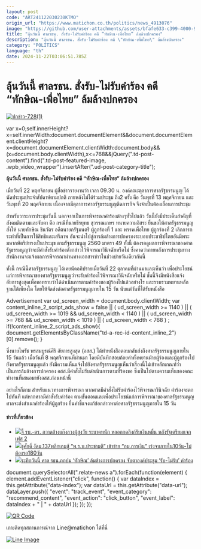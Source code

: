 ```yaml
---
layout: post
code: "ART241122030230KTMO"
origin_url: "https://www.matichon.co.th/politics/news_4913076"
image: "https://github.com/user-attachments/assets/bfafe633-c399-4000-9919-1e61012fef57"
title: "ลุ้นวันนี้ ศาลรธน. สั่งรับ-ไม่รับคำร้อง คดี “ทักษิณ-เพื่อไทย” ล้มล้างปกครอง"
description: "ลุ้นวันนี้ ศาลรธน. สั่งรับ-ไม่รับคำร้อง คดี \"ทักษิณ-เพื่อไทย\" ล้มล้างปกครอง"
category: "POLITICS"
language: "th"
date: 2024-11-22T03:06:51.785Z
---
```


# ลุ้นวันนี้ ศาลรธน. สั่งรับ-ไม่รับคำร้อง คดี “ทักษิณ-เพื่อไทย” ล้มล้างปกครอง

[![](https://www.matichon.co.th/wp-content/uploads/2024/11/ปกข่าว-7281-194.jpg "ปกข่าว-728(1)")](https://www.matichon.co.th/wp-content/uploads/2024/11/ปกข่าว-7281-194.jpg)

var x=0;self.innerHeight?x=self.innerWidth:document.documentElement&&document.documentElement.clientHeight?x=document.documentElement.clientWidth:document.body&&(x=document.body.clientWidth),x<=768&&jQuery(".td-post-content").find(".td-post-featured-image, .wpb\_video\_wrapper").insertAfter(".ud-post-category-title");

**ลุ้นวันนี้ ศาลรธน. สั่งรับ-ไม่รับคำร้อง คดี “ทักษิณ-เพื่อไทย” ล้มล้างปกครอง**

เมื่อวันที่ 22 พฤศจิกายน ผู้สื่อข่าวรายงานว่า เวลา 09.30 น. องค์คณะตุลาการศาลรัฐธรรมนูญ ได้นัดประชุมประจำสัปดาห์ตามปกติ ภายหลังไม่ได้ร่วมประชุม ถึง2 ครั้ง คือ วันพุธที่ 13 พฤศจิกายน และวันพุธที่ 20 พฤศจิกายน เนื่องจากมีตุลาการศาลรัฐธรรมนูญติดภารกิจ จึงจำเป็นต้องเลื่อนการประชุม

สำหรับวาระการประชุมวันนี้ นอกจากเป็นการพิจารณาคำร้องต่างๆทั่วไปแล้ว วันนี้ยังมีประเด็นสำคัญที่สังคมติดตามและจับตา คือ กรณีที่นายธีรยุทธ สุวรรณเกษร ทนายความอิสระ ยื่นขอให้ศาลรัฐธรรมนูญสั่งให้ นายทักษิณ ชินวัตร อดีตนายกรัฐมนตรี ผู้ถูกร้องที่ 1 และ พรรคเพื่อไทย ผู้ถูกร้องที่ 2 เลิกการกระทำที่เป็นการใช้สิทธิและเสรีภาพ อันจะนำไปสู่การล้มล้างการปกครองระบอบประชาธิปไตยอันมีพระมหากษัตริย์ทรงเป็นประมุข ตามรัฐธรรมนูญ 2560 มาตรา 49 ทั้งนี้ ต้องรอดูผลการพิจารณาของศาลรัฐธรรมนูญว่าจะมีคำสั่งรับคำร้องดังกล่าวไว้พิจารณาวินิจฉัยหรือไม่ ซึ่งคาดว่าภายหลังการประชุมทางสำนักงานจะแจ้งผลการพิจารณาผ่านทางเอกสารข่าวในช่วงบ่ายวันเดียวกันนี้

ทั้งนี้ กรณีนี้ศาลรัฐธรรมนูญ ได้เคยนัดอภิปรายเมื่อวันที่ 22 ตุลาคมที่ผ่านมาและเห็นว่า เพื่อประโยชน์แก่การพิจารณาของศาลรัฐธรรมนูญว่าจะรับคำร้องไว้พิจารณาวินิจฉัยหรือไม่ ชั้นนี้จึงมีหนังสือแจ้งอัยการสูงสุดเพื่อขอทราบว่าได้ดำเนินการตามคำร้องของผู้ร้องไปแล้วอย่างไร และรวบรวมพยานหลักฐานได้เพียงใด โดยให้จัดส่งต่อศาลรัฐธรรมนูญภายใน 15 วัน นับแต่วันที่ได้รับหนังสือ

Advertisement var ud\_screen\_width = document.body.clientWidth; var content\_inline\_2\_script\_ads\_show = false || ( ud\_screen\_width >= 1140 ) || ( ud\_screen\_width >= 1019 && ud\_screen\_width < 1140 ) || ( ud\_screen\_width >= 768 && ud\_screen\_width < 1019 ) || ( ud\_screen\_width < 768 ) ; if(!content\_inline\_2\_script\_ads\_show){ document.getElementsByClassName("td-a-rec-id-content\_inline\_2")\[0\].remove(); }

ซึ่งนายไพรัช พรสมบูรณ์ศิริ อัยการสูงสุด (อสส.) ได้ทำหนังสือตอบกลับส่งถึงศาลรัฐธรรมนูญภายใน 15 วันแล้ว เมื่อวันที่ 8 พฤศจิกายนที่ผ่านมา โดยมีบันทึกสอบถ้อยคำทั้งพยานฝ่ายผู้ร้องและผู้ถูกร้องไปยังศาลรัฐธรรมนูญแล้ว ยังมีความเห็นแจ้งไปยังศาลรัฐธรรมนูญเห็นว่าเรื่องนี้ไม่เข้าหลักเกณฑ์ว่าเป็นการล้มล้างการปกครอง อสส.มีคำสั่งไม่รับดำเนินการตามที่ร้องขอ ซึ่งเป็นไปตามความเห็นของคณะทำงานที่เสนอมายังอสส.ก่อนหน้านี้

อย่างไรก็ตาม สำหรับแนวทางการพิจารณา หากศาลมีคำสั่งไม่รับคำร้องไว้พิจารณาวินิจฉัย คำร้องจะตกไปทันที แต่หากศาลมีคำสั่งรับคำร้อง ตามขั้นตอนและเพื่อประโยชน์แก่การพิจารณาของศาลรัฐธรรมนูญ ศาลจะส่งสำเนาคำร้องให้ผู้ถูกร้อง ยื่นคำชี้แจงแก้ข้อกล่าวหาต่อศาลรัฐธรรมนูญภายใน 15 วัน

#### ข่าวที่เกี่ยวข้อง

*   [![](https://www.matichon.co.th/wp-content/uploads/2024/11/728-278.jpg)จี้ รบ.-ตร. กวาดล้างแก๊งลวงผู้สูงวัย ระบาดหนัก หลอกกดลิงก์รับเงินหมื่น หลังรัฐเตรียมแจกเฟส 2](https://www.matichon.co.th/politics/news_4913004)
*   [![](https://www.matichon.co.th/wp-content/uploads/2024/11/chusakk1.jpg)ชูศักดิ์ งัดม.137พลิกเกมสู้ “พ.ร.บ.ประชามติ” เข้าข่าย “กม.การเงิน” เร่งจบภายใน10วัน-ไม่ต้องรอ180วัน](https://www.matichon.co.th/politics/news_4912942)
*   [![](https://www.matichon.co.th/wp-content/uploads/2024/11/ทักษิณ-021.jpg)ระทึกวันนี้ ศาล รธน.ถกปม ‘ทักษิณ’ ล้มล้างการปกครอง จับตาองค์ประชุม ‘รับ-ไม่รับ’ คำร้อง](https://www.matichon.co.th/politics/news_4912934)

document.querySelectorAll(".relate-news a").forEach(function(element) { element.addEventListener("click", function() { var dataIndex = this.getAttribute("data-index"); var dataUrl = this.getAttribute("data-url"); dataLayer.push({ "event": "track\_event", "event\_category": "recommend\_content", "event\_action": "click\_button", "event\_label": dataIndex + " | " + dataUrl }); }); });

[![QR Code](https://www.matichon.co.th/wp-content/uploads/2023/07/wob1371z.jpg)](https://lin.ee/ht0nDxX)

เกาะติดทุกสถานการณ์จาก Line@matichon ได้ที่นี่

[![Line Image](https://www.matichon.co.th/wp-content/uploads/2023/07/th.png)](https://lin.ee/ht0nDxX)